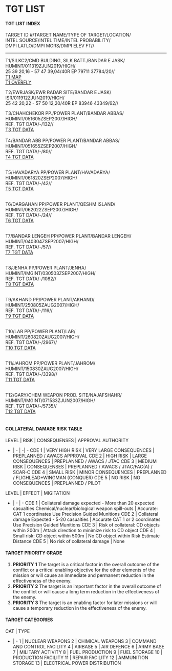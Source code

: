 # TGT LIST

#### TGT LIST INDEX

TARGET ID #/TARGET NAME/TYPE OF TARGET/LOCATION/  
INTEL SOURCE/INTEL TIME/INTEL PROBABILITY/  
DMPI LATLO/DMPI MGRS/DMPI ELEV FT//  

---

T1/SILKC2/CMD BULDING, SILK BATT./BANDAR E JASK/<br>HUMINT/011319ZJUN2019/HIGH/<br>25 39 20,16 - 57 47 39,04/40R EP 79711 37784/20//<br>
[T1 MAP](/T1/t1map.PNG)<br>
[T1 OVERFLY](/T1/t1recce.PNG)

T2/EWRJASK/EWR RADAR SITE/BANDAR E JASK/<br>ISR/011912ZJUN2019/HIGH/<br>25 42 20,22 - 57 50 12,20/40R EP 83946 43349/62//<br>

T3/CHAHCHEKOR PP./POWER PLANT/BANDAR ABBAS/<br>HUMINT/051605ZSEP2007/HIGH/<br>REF. TGT DATA/-/132//<br>
[T3 TGT DATA](/nsst_target_T3.pdf)<br><br>
T4/BANDAR ABB PP/POWER PLANT/BANDAR ABBAS/<br>HUMINT/051655ZSEP2007/HIGH/<br>REF. TGT DATA/-/80//<br>
[T4 TGT DATA](/nsst_target_T4.pdf)<br><br>

T5/HAVADARYA PP/POWER PLANT/HAVADARYA/<br>HUMINT/061820ZSEP2007/HIGH/<br>REF. TGT DATA/-/42//<br>
[T5 TGT DATA](/nsst_target_T5.pdf)<br><br>

T6/DARGAHAN PP/POWER PLANT/QESHM ISLAND/<br>HUMINT/062022ZSEP2007/HIGH/<br>REF. TGT DATA/-/24//<br>
[T6 TGT DATA](/nsst_target_T6.pdf)<br><br>

T7/BANDAR LENGEH PP/POWER PLANT/BANDAR LENGEH/<br>HUMINT/040304ZSEP2007/HIGH/<br>REF. TGT DATA/-/57//<br>
[T7 TGT DATA](/nsst_target_T7.pdf)<br><br>

T8/JENHA PP/POWER PLANT/JENHA/<br>HUMINT/IMGINT/030503ZSEP2007/HIGH/<br>REF. TGT DATA/-/1082//<br>
[T8 TGT DATA](/nsst_target_T8.pdf)<br><br>

T9/AKHAND PP/POWER PLANT/AKHAND/<br>HUMINT/250805ZAUG2007/HIGH/<br>REF. TGT DATA/-/116//<br>
[T9 TGT DATA](/nsst_target_T9.pdf)<br><br>

T10/LAR PP/POWER PLANT/LAR/<br>HUMINT/260820ZAUG2007/HIGH/<br>REF. TGT DATA/-/2967//<br>
[T10 TGT DATA](/nsst_target_T10.pdf)<br><br>

T11/JAHROM PP/POWER PLANT/JAHROM/<br>HUMINT/150830ZAUG2007/HIGH/<br>REF. TGT DATA/-/3398//<br>
[T11 TGT DATA](/nsst_target_T11.pdf)<br><br>

T12/GARY/CHEM WEAPON PROD. SITE/NAJAFSHAHR/<br>HUMINT/IMGINT/071533ZJUN2007/HIGH/<br>REF. TGT DATA/-/5735//<br>
[T12 TGT DATA](/nsst_target_T_GARY.pdf)<br><br>


#### COLLATERAL DAMAGE RISK TABLE

LEVEL | RISK | CONSEQUENSES | APPROVAL AUTHORITY
- | - | -| -
CDE 1 | VERY HIGH RISK | VERY LARGE CONSEQUENCES | PREPLANNED / AWACS APPROVAL
CDE 2 | HIGH RISK | LARGE CONSEQUENCES | PREPLANNED / AWACS / JTAC
CDE 3 | MEDIUM RISK | CONSEQUENSES | PREPLANNED / AWACS / JTAC/FAC(A) / SCAR-C
CDE 4 | SMALL RISK | MINOR CONSEQUENCES | PREPLANNED / FLIGHLEAD+WINGMAN (CONQUER)
CDE 5 | NO RISK | NO CONSEQUENCES | PREPLANNED / PILOT

LEVEL | EFFECT | MIGITATION
- | - | -
CDE 1 | Collateral damage expected - More than 20 expected casualties  Chemical/nuclear/biological weapon spill-outs | Accurate: CAT 1 coordinates  Use Precision Guided Munitions
CDE 2 | Collateral damage Expected - 5-20 casualties | Accurate CAT 1 or 2 coordinates  Use Precision Guided Munitions
CDE 3 | Risk of collateral: CD objects within 200m | Attack direction to minimize risk to CD object
CDE 4 | Small risk: CD object within 500m | No CD object within Risk Estimate Distance
CDE 5 | No risk of collateral damage | None

#### TARGET PRIORITY GRADE
1. **PRIORITY 1** The target is a critical factor in the overall outcome of the conflict or a critical enabling objective for the other elements of the mission or will cause an immediate and permanent reduction in the effectiveness of the enemy.  
2. **PRIORITY 2** The target is an important factor in the overall outcome of the conflict or will cause a long term reduction in the effectiveness of the enemy.  
3. **PRIORITY 3** The target is an enabling factor for later missions or will cause a temporary reduction in the effectiveness of the enemy.  

#### TARGET CATEGORIES

CAT | TYPE
- | -
1 | NUCLEAR WEAPONS
2 | CHIMICAL WEAPONS
3 | COMMAND AND CONTROL FACILITY
4 | AIRBASE
5 | AIR DEFENCE
6 | ARMY BASE
7 | MILITARY ACTIVITY
8 | FUEL PRODUCTION
9 | FUEL STORAGE
10 | PRODUCTION FACILITY
11 | REPAIR FACILITY
12 | AMMUNITION STORAGE
13 | ELECTRICAL POWER DISTRIBUTION